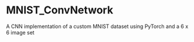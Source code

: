 # MNIST_ConvNetwork
A CNN implementation of a custom MNIST dataset using PyTorch and a 6 x 6 image set
